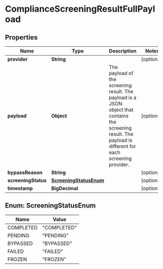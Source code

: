 

# ComplianceScreeningResultFullPayload


## Properties

| Name | Type | Description | Notes |
|------------ | ------------- | ------------- | -------------|
|**provider** | **String** |  |  [optional] |
|**payload** | **Object** | The payload of the screening result. The payload is a JSON object that contains the screening result. The payload is different for each screening provider.  |  [optional] |
|**bypassReason** | **String** |  |  [optional] |
|**screeningStatus** | [**ScreeningStatusEnum**](#ScreeningStatusEnum) |  |  [optional] |
|**timestamp** | **BigDecimal** |  |  [optional] |



## Enum: ScreeningStatusEnum

| Name | Value |
|---- | -----|
| COMPLETED | &quot;COMPLETED&quot; |
| PENDING | &quot;PENDING&quot; |
| BYPASSED | &quot;BYPASSED&quot; |
| FAILED | &quot;FAILED&quot; |
| FROZEN | &quot;FROZEN&quot; |



